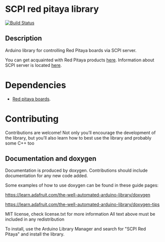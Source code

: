 # SCPI red pitaya library
[![Build Status](https://github.com/RedPitaya/SCPI-red-pitaya-arduino/workflows/Arduino%20Library%20CI/badge.svg)](https://github.com/RedPitaya/SCPI-red-pitaya-arduino/actions)

## Description

Arduino library for controlling Red Pitaya boards via SCPI server.

You can get acquainted with Red Pitaya products [here](https://redpitaya.com).
Information about SCPI server is located [here](https://redpitaya.readthedocs.io/en/latest/appsFeatures/remoteControl/scpi.html).

# Dependencies
 * [Red pitaya boards](https://redpitaya.com/stemlab-125-14/).

# Contributing

Contributions are welcome!  Not only you’ll encourage the development of the library, but you’ll also learn how to best use the library and probably some C++ too

## Documentation and doxygen
Documentation is produced by doxygen. Contributions should include documentation for any new code added.

Some examples of how to use doxygen can be found in these guide pages:

https://learn.adafruit.com/the-well-automated-arduino-library/doxygen

https://learn.adafruit.com/the-well-automated-arduino-library/doxygen-tips

MIT license, check license.txt for more information
All text above must be included in any redistribution

To install, use the Arduino Library Manager and search for "SCPI Red Pitaya" and install the library.
